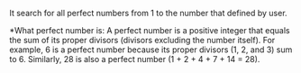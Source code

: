 It search for all perfect numbers from 1 to the number that defined by user.

*What perfect number is:
A perfect number is a positive integer that equals the sum of its proper divisors (divisors excluding the number itself). 
For example, 6 is a perfect number because its proper divisors (1, 2, and 3) sum to 6. 
Similarly, 28 is also a perfect number (1 + 2 + 4 + 7 + 14 = 28). 